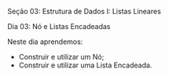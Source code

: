 Seção 03: Estrutura de Dados I: Listas Lineares

Dia 03: Nó e Listas Encadeadas

Neste dia aprendemos: 
- Construir e utilizar um Nó; 
- Construir e utilizar uma Lista Encadeada.
